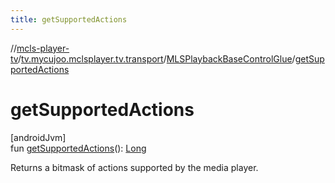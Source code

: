 ```yaml
---
title: getSupportedActions
---
```

//[mcls-player-tv](../../../index.html)/[tv.mycujoo.mclsplayer.tv.transport](../index.html)/[MLSPlaybackBaseControlGlue](index.html)/[getSupportedActions](get-supported-actions.html)



# getSupportedActions



[androidJvm]\
fun [getSupportedActions](get-supported-actions.html)(): [Long](https://kotlinlang.org/api/latest/jvm/stdlib/kotlin/-long/index.html)



Returns a bitmask of actions supported by the media player.




